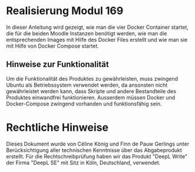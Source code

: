 # Realisierung Modul 169
In dieser Anleitung wird gezeigt, wie man die vier Docker Container startet, die für die beiden Moodle Instanzen benötigt werden, wie man die entsprechenden Images mit Hilfe des Docker Files erstellt und wie man sie mit Hilfe von Docker Compose startet.

## Hinweise zur Funktionalität
Um die Funktionalität des Produktes zu gewährleisten, muss zwingend Ubuntu als Betriebssystem verwendet werden, da ansonsten nicht gewährleistet werden kann, dass Skripte und andere Bestandteile des Produktes einwandfrei funktionieren. Ausserdem müssen Docker und Docker-Compose zwingend vorhanden und funktionsfähig sein.








# Rechtliche Hinweise
Dieses Dokument wurde von Céline König und Finn de Pauw Gerlings unter Berücksichtigung aller technischen Kenntnisse über das Abgabeprodukt erstellt.
Für die Rechtschreibprüfung haben wir das Produkt "DeepL Write" der Firma "DeepL SE" mit Sitz in Köln, Deutschland, verwendet.